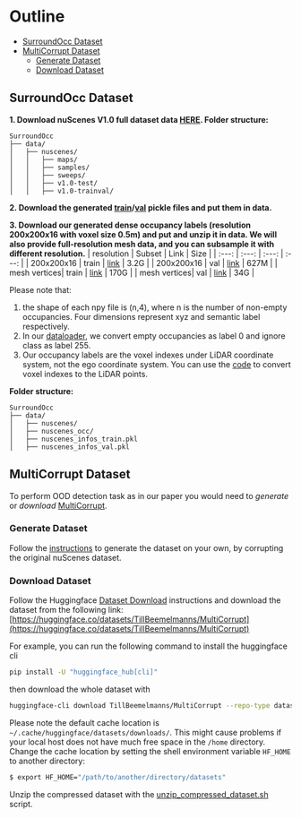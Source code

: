 <!-- omit in toc -->
# Outline
- [SurroundOcc Dataset](#surroundocc-dataset)
- [MultiCorrupt Dataset](#multicorrupt-dataset)
  - [Generate Dataset](#generate-dataset)
  - [Download Dataset](#download-dataset)


## SurroundOcc Dataset

**1. Download nuScenes V1.0 full dataset data [HERE](https://www.nuscenes.org/download). Folder structure:**
```
SurroundOcc
├── data/
│   ├── nuscenes/
│   │   ├── maps/
│   │   ├── samples/
│   │   ├── sweeps/
│   │   ├── v1.0-test/
│   │   ├── v1.0-trainval/
```


**2. Download the generated [train](https://cloud.tsinghua.edu.cn/f/ebbed36c37b248149192/?dl=1)/[val](https://cloud.tsinghua.edu.cn/f/b3f169f4db034764bb87/?dl=1) pickle files and put them in data.**

**3. Download our generated dense occupancy labels (resolution 200x200x16 with voxel size 0.5m) and put and unzip it in data. We will also provide full-resolution mesh data, and you can subsample it with different resolution.**
| resolution | Subset | Link | Size |
| :---: | :---: | :---: | :---: |
| 200x200x16 | train | [link](https://cloud.tsinghua.edu.cn/f/ef8357724574491d9ddb/?dl=1) | 3.2G |
| 200x200x16 | val | [link](https://cloud.tsinghua.edu.cn/f/290276f4a4024896b733/?dl=1) | 627M |
| mesh vertices| train | [link](https://share.weiyun.com/rQXh35ME) | 170G |
| mesh vertices| val | [link](https://share.weiyun.com/Jdr5eFmZ) | 34G |

Please note that: <br/>
1. the shape of each npy file is (n,4), where n is the number of non-empty occupancies. Four dimensions represent xyz and semantic label respectively. <br/>
2. In our [dataloader](https://github.com/weiyithu/SurroundOcc/blob/d346e8ce476817dfd8492226e7b92660955bf89c/projects/mmdet3d_plugin/datasets/pipelines/loading.py#L32), we convert empty occupancies as label 0 and ignore class as label 255. <br/>
3. Our occupancy labels are the voxel indexes under LiDAR coordinate system, not the ego coordinate system. You can use the [code](https://github.com/weiyithu/SurroundOcc/blob/d346e8ce476817dfd8492226e7b92660955bf89c/projects/mmdet3d_plugin/datasets/evaluation_metrics.py#L19) to convert voxel indexes to the LiDAR points. <br/>


**Folder structure:**
```
SurroundOcc
├── data/
│   ├── nuscenes/
│   ├── nuscenes_occ/
│   ├── nuscenes_infos_train.pkl
│   ├── nuscenes_infos_val.pkl

```

## MultiCorrupt Dataset
To perform OOD detection task as in our paper you would need to *generate* or
*download* [MultiCorrupt](https://github.com/ika-rwth-aachen/MultiCorrupt).


### Generate Dataset
Follow the [instructions](https://github.com/ika-rwth-aachen/MultiCorrupt?tab=readme-ov-file#installation) 
to generate the dataset on your own, by corrupting the original nuScenes dataset.


### Download Dataset
Follow the Huggingface [Dataset Download](https://huggingface.co/docs/hub/datasets-downloading) instructions and download the dataset from the following link:
[https://huggingface.co/datasets/TillBeemelmanns/MultiCorrupt](https://huggingface.co/datasets/TillBeemelmanns/MultiCorrupt)

For example, you can run the following command to install the huggingface cli
```bash
pip install -U "huggingface_hub[cli]"
```

then download the whole dataset with
```bash
huggingface-cli download TillBeemelmanns/MultiCorrupt --repo-type dataset --local-dir /path/to/dataset
```

Please note the default cache location is `~/.cache/huggingface/datasets/downloads/`. This might cause problems if your local host does not have much free space in the `/home` directory. Change the cache location by setting the shell environment variable `HF_HOME` to another directory:

```bash
$ export HF_HOME="/path/to/another/directory/datasets"
```

Unzip the compressed dataset with the [unzip_compressed_dataset.sh](https://github.com/ika-rwth-aachen/MultiCorrupt/blob/main/helper/unzip_compressed_dataset.sh) script.
